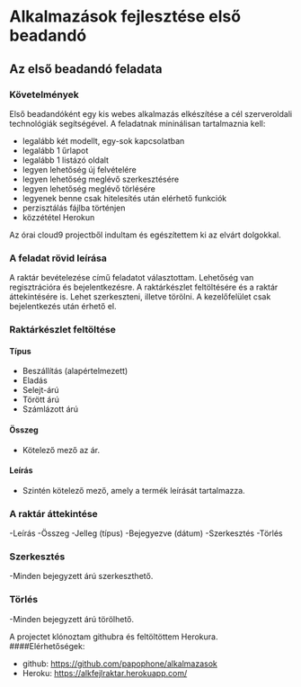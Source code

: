 # Alkalmazások fejlesztése első beadandó

## Az első beadandó feladata

### Követelmények
Első beadandóként egy kis webes alkalmazás elkészítése a cél szerveroldali technológiák segítségével. A feladatnak mininálisan tartalmaznia kell:

- legalább két modellt, egy-sok kapcsolatban
- legalább 1 űrlapot
- legalább 1 listázó oldalt
- legyen lehetőség új felvételére
- legyen lehetőség meglévő szerkesztésére
- legyen lehetőség meglévő törlésére
- legyenek benne csak hitelesítés után elérhető funkciók
- perzisztálás fájlba történjen
- közzététel Herokun

Az órai cloud9 projectből indultam és egészítettem ki az elvárt dolgokkal.

### A feladat rövid leírása

A raktár bevételezése című feladatot választottam. Lehetőség van regisztrációra és bejelentkezésre. A raktárkészlet feltöltésére és a raktár áttekintésére is. Lehet szerkeszteni, illetve törölni. A kezelőfelület csak bejelentkezés után érhető el.

### Raktárkészlet feltöltése

#### Típus
- Beszállítás (alapértelmezett)
- Eladás
- Selejt-árú
- Törött árú
- Számlázott árú

#### Összeg
- Kötelező mező az ár.
#### Leírás
- Szintén kötelező mező, amely a termék leírását tartalmazza.

### A raktár áttekintése
-Leírás
-Összeg
-Jelleg (típus)
-Bejegyezve (dátum)
-Szerkesztés
-Törlés


### Szerkesztés
-Minden bejegyzett árú szerkeszthető.

### Törlés
-Minden bejegyzett árú törölhető.

A projectet klónoztam githubra és feltöltöttem Herokura.
####Elérhetőségek: 
- github: https://github.com/papophone/alkalmazasok
- Heroku: https://alkfejlraktar.herokuapp.com/



